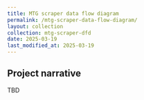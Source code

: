 ```yaml
---
title: MTG scraper data flow diagram
permalink: /mtg-scraper-data-flow-diagram/
layout: collection
collection: mtg-scraper-dfd
date: 2025-03-19
last_modified_at: 2025-03-19
---
```


## Project narrative

TBD

